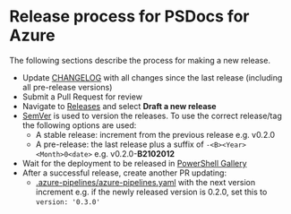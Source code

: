 # Release process for PSDocs for Azure

The following sections describe the process for making a new release.

- Update [CHANGELOG](..\CHANGELOG.MD) with all changes since the last release (including all pre-release versions)
- Submit a Pull Request for review
- Navigate to [Releases](https://github.com/Azure/PSDocs.Azure/releases) and select **Draft a new release**
- [SemVer](https://semver.org/) is used to version the releases.  To use the correct release/tag the following options are used:
  - A stable release: increment from the previous release e.g. v0.2.0
  - A pre-release: the last release plus a suffix of `-<B><Year><Month>0<date>` e.g. v0.2.0-<b>B2102012</b>
- Wait for the deployment to be released in [PowerShell Gallery](https://www.powershellgallery.com/packages/PSDocs.Azure/)
- After a successful release, create another PR updating:
  - [.azure-pipelines/azure-pipelines.yaml](https://github.com/Azure/PSDocs.Azure/blob/main/.azure-pipelines/azure-pipelines.yaml) with the next version increment e.g. if the newly released version is 0.2.0, set this to `version: '0.3.0'`



